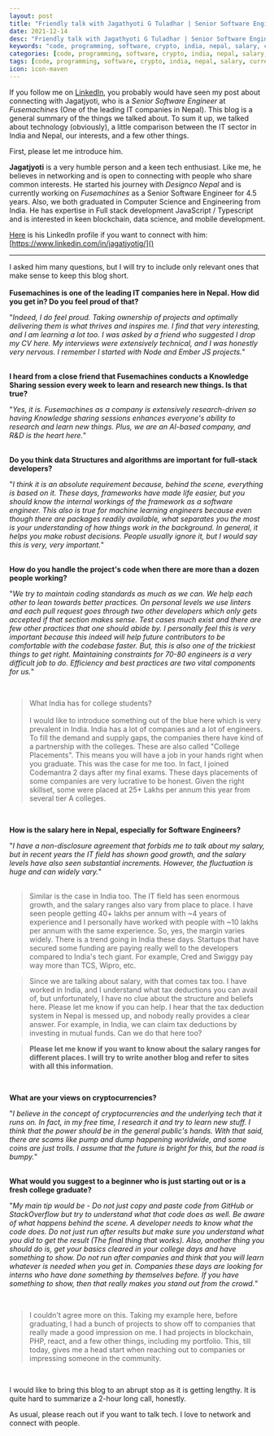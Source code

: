 ```yaml
---
layout: post
title: "Friendly talk with Jagathyoti G Tuladhar | Senior Software Engineer @ FuseMachines"
date: 2021-12-14
desc: "Friendly talk with Jagathyoti G Tuladhar | Senior Software Engineer @ FuseMachines"
keywords: "code, programming, software, crypto, india, nepal, salary, currency"
categories: [code, programming, software, crypto, india, nepal, salary, currency]
tags: [code, programming, software, crypto, india, nepal, salary, currency]
icon: icon-maven
---
```


If you follow me on [LinkedIn](https://www.linkedin.com/in/prameshbajra/), you probably would have seen my post about connecting with Jagatjyoti, who is a *Senior Software Engineer* at *Fusemachines* (One of the leading IT companies in Nepal). This blog is a general summary of the things we talked about. To sum it up, we talked about technology (obviously), a little comparison between the IT sector in India and Nepal, our interests, and a few other things.

First, please let me introduce him.

**Jagatjyoti** is a very humble person and a keen tech enthusiast. Like me, he believes in networking and is open to connecting with people who share common interests. He started his journey with *Designco Nepal* and is currently working on *Fusemachines* as a Senior Software Engineer for 4.5 years. Also, we both graduated in Computer Science and Engineering from India. He has expertise in Full stack development JavaScript / Typescript and is interested in keen blockchain, data science, and mobile development. 

[Here](https://www.linkedin.com/in/jagatjyotig/) is his LinkedIn profile if you want to connect with him: [https://www.linkedin.com/in/jagatjyotig/]()

<hr>

I asked him many questions, but I will try to include only relevant ones that make sense to keep this blog short.
<br><br>
**Fusemachines is one of the leading IT companies here in Nepal. How did you get in? Do you feel proud of that?**

"*Indeed, I do feel proud. Taking ownership of projects and optimally delivering them is what thrives and inspires me. I find that very interesting, and I am learning a lot too. I was asked by a friend who suggested I drop my CV here. My interviews were extensively technical, and I was honestly very nervous. I remember I started with Node and Ember JS projects.*"
<br><br>

**I heard from a close friend that Fusemachines conducts a Knowledge Sharing session every week to learn and research new things. Is that true?**

"*Yes, it is. Fusemachines as a company is extensively research-driven so having Knowledge sharing sessions enhances everyone's ability to research and learn new things. Plus, we are an AI-based company, and R&D is the heart here.*"
<br><br>

**Do you think data Structures and algorithms are important for full-stack developers?**

"*I think it is an absolute requirement because, behind the scene, everything is based on it. These days, frameworks have made life easier, but you should know the internal workings of the framework as a software engineer. This also is true for machine learning engineers because even though there are packages readily available, what separates you the most is your understanding of how things work in the background. In general, it helps you make robust decisions. People usually ignore it, but I would say this is very, very important.*"
<br><br>

**How do you handle the project's code when there are more than a dozen people working?**

"*We try to maintain coding standards as much as we can. We help each other to lean towards better practices. On personal levels we use linters and each pull request goes through two other developers which only gets accepted if that section makes sense. Test cases much exist and there are few other practices that one should abide by. I personally feel this is very important because this indeed will help future contributors to be comfortable with the codebase faster. But, this is also one of the trickiest things to get right. Maintaining constraints for 70-80 engineers is a very difficult job to do. Efficiency and best practices are two vital components for us.*"

<br>

> What India has for college students? <br><br> I would like to introduce something out of the blue here which is very prevalent in India. India has a lot of companies and a lot of engineers. To fill the demand and supply gaps, the companies there have kind of a partnership with the colleges. These are also called "College Placements". This means you will have a job in your hands right when you graduate. This was the case for me too. In fact, I joined Codemantra 2 days after my final exams. These days placements of some companies are very lucrative to be honest. Given the right skillset, some were placed at 25+ Lakhs per annum this year from several tier A colleges.

<br>

**How is the salary here in Nepal, especially for Software Engineers?**

"*I have a non-disclosure agreement that forbids me to talk about my salary, but in recent years the IT field has shown good growth, and the salary levels have also seen substantial increments. However, the fluctuation is huge and can widely vary.*"
<br><br>

> Similar is the case in India too. The IT field has seen enormous growth, and the salary ranges also vary from place to place. I have seen people getting 40+ lakhs per annum with ~4 years of experience and I personally have worked with people with ~10 lakhs per annum with the same experience. So, yes, the margin varies widely. There is a trend going in India these days. Startups that have secured some funding are paying really well to the developers compared to India's tech giant. For example, Cred and Swiggy pay way more than TCS, Wipro, etc.

> Since we are talking about salary, with that comes tax too. I have worked in India, and I understand what tax deductions you can avail of, but unfortunately, I have no clue about the structure and beliefs here. Please let me know if you can help. I hear that the tax deduction system in Nepal is messed up, and nobody really provides a clear answer. For example, in India, we can claim tax deductions by investing in mutual funds. Can we do that here too?

> **Please let me know if you want to know about the salary ranges for different places. I will try to write another blog and refer to sites with all this information.**

<br>

**What are your views on cryptocurrencies?**

"*I believe in the concept of cryptocurrencies and the underlying tech that it runs on. In fact, in my free time, I research it and try to learn new stuff. I think that the power should be in the general public's hands. With that said, there are scams like pump and dump happening worldwide, and some coins are just trolls. I assume that the future is bright for this, but the road is bumpy.*"
 <br><br>

**What would you suggest to a beginner who is just starting out or is a fresh college graduate?**

"*My main tip would be - Do not just copy and paste code from GitHub or StackOverflow but try to understand what that code does as well. Be aware of what happens behind the scene. A developer needs to know what the code does. Do not just run after results but make sure you understand what you did to get the result (The final thing that works). Also, another thing you should do is, get your basics cleared in your college days and have something to show. Do not run after companies and think that you will learn whatever is needed when you get in. Companies these days are looking for interns who have done something by themselves before. If you have something to show, then that really makes you stand out from the crowd.*"

<br>

> I couldn't agree more on this. Taking my example here, before graduating, I had a bunch of projects to show off to companies that really made a good impression on me. I had projects in blockchain, PHP, react, and a few other things, including my portfolio. This, till today, gives me a head start when reaching out to companies or impressing someone in the community. 

<br>


I would like to bring this blog to an abrupt stop as it is getting lengthy. It is quite hard to summarize a 2-hour long call, honestly.

As usual, please reach out if you want to talk tech. I love to network and connect with people.
